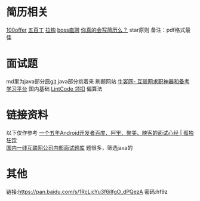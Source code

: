 
# 简历相关
[100offer](https://cn.100offer.com/)
[五百丁](http://www.500d.me/)
[拉钩](https://www.lagou.com/)
[boss直聘](https://www.zhipin.com/?sid=sem_pz_bdpc_dasou_title)
[你真的会写简历么？](https://mp.weixin.qq.com/s?__biz=MzA4NTQwNDcyMA==&mid=402970472&idx=1&sn=b9738c66fb5750c2515d57357c01a83f&scene=21#wechat_redirect)
star原则
备注：pdf格式最佳


# 面试题
md里为java部分[原git](https://github.com/GcsSloop/AndroidNote)	java部分挑着来
刷题网站
[牛客网- 互联网求职神器和备考学习平台](https://www.nowcoder.com/)	国内基础
[LintCode 领扣](https://www.lintcode.com/problem/)	偏算法

# 链接资料
以下仅作参考
[一个五年Android开发者百度、阿里、聚美、映客的面试心经 | 孤独狂饮](http://gdky005.com/2016/07/08/%E4%B8%80%E4%B8%AA%E4%BA%94%E5%B9%B4Android%E5%BC%80%E5%8F%91%E8%80%85%E7%99%BE%E5%BA%A6%E3%80%81%E9%98%BF%E9%87%8C%E3%80%81%E8%81%9A%E7%BE%8E%E3%80%81%E6%98%A0%E5%AE%A2%E7%9A%84%E9%9D%A2%E8%AF%95%E5%BF%83%E7%BB%8F/) 	
[国内一线互联网公司内部面试题库](https://github.com/JackyAndroid/AndroidInterview-Q-A) 题很多，筛选java的

# 其他
链接:https://pan.baidu.com/s/1RcLjcYu3f6iIfgO_dPQezA  密码:hf9z